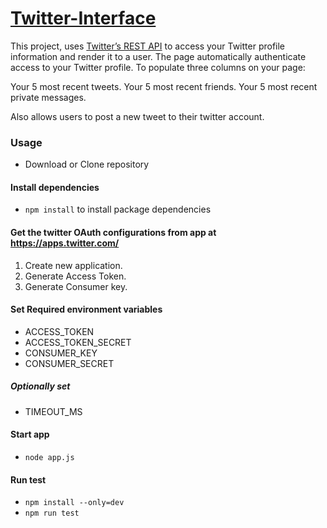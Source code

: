 # [Twitter-Interface](https://twitter-api-app0.herokuapp.com)


This project, uses [Twitter’s REST API](https://developer.twitter.com/en/docs/api-reference-index) to access your Twitter profile information and render it to a user. The page automatically authenticate access to your Twitter profile. To populate three columns on your page:

Your 5 most recent tweets. Your 5 most recent friends. Your 5 most recent private messages.

Also allows users to post a new tweet to their twitter account.

### Usage 

- Download or Clone repository

#### Install dependencies
 - `npm install` to install package dependencies

#### Get the twitter OAuth configurations from app at https://apps.twitter.com/
 1. Create new application.
 2. Generate Access Token.
 3. Generate Consumer key.

#### Set Required environment variables 

- ACCESS_TOKEN
- ACCESS_TOKEN_SECRET
- CONSUMER_KEY
- CONSUMER_SECRET

##### Optionally set
- TIMEOUT_MS
 
 #### Start app 
 - `node app.js`
 
 #### Run test 
  - `npm install --only=dev`
  - `npm run test`
